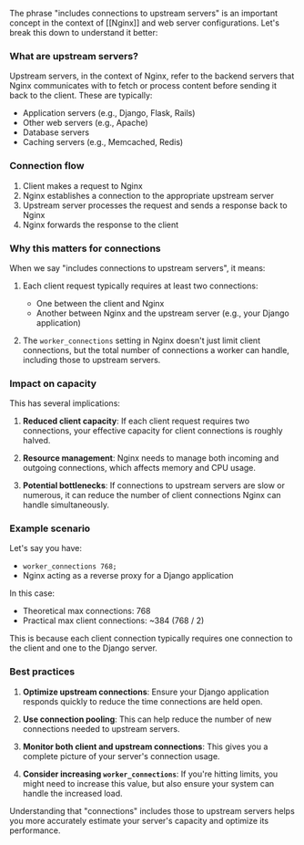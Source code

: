 
The phrase "includes connections to upstream servers" is an important concept in the context of [[Nginx]] and web server configurations. Let's break this down to understand it better:

### What are upstream servers?

Upstream servers, in the context of Nginx, refer to the backend servers that Nginx communicates with to fetch or process content before sending it back to the client. These are typically:

- Application servers (e.g., Django, Flask, Rails)
- Other web servers (e.g., Apache)
- Database servers
- Caching servers (e.g., Memcached, Redis)

### Connection flow

1. Client makes a request to Nginx
2. Nginx establishes a connection to the appropriate upstream server
3. Upstream server processes the request and sends a response back to Nginx
4. Nginx forwards the response to the client

### Why this matters for connections

When we say "includes connections to upstream servers", it means:

1. Each client request typically requires at least two connections:
   - One between the client and Nginx
   - Another between Nginx and the upstream server (e.g., your Django application)

2. The `worker_connections` setting in Nginx doesn't just limit client connections, but the total number of connections a worker can handle, including those to upstream servers.

### Impact on capacity

This has several implications:

1. **Reduced client capacity**: If each client request requires two connections, your effective capacity for client connections is roughly halved.

2. **Resource management**: Nginx needs to manage both incoming and outgoing connections, which affects memory and CPU usage.

3. **Potential bottlenecks**: If connections to upstream servers are slow or numerous, it can reduce the number of client connections Nginx can handle simultaneously.

### Example scenario

Let's say you have:
- `worker_connections 768;`
- Nginx acting as a reverse proxy for a Django application

In this case:
- Theoretical max connections: 768
- Practical max client connections: ~384 (768 / 2)

This is because each client connection typically requires one connection to the client and one to the Django server.

### Best practices

1. **Optimize upstream connections**: Ensure your Django application responds quickly to reduce the time connections are held open.

2. **Use connection pooling**: This can help reduce the number of new connections needed to upstream servers.

3. **Monitor both client and upstream connections**: This gives you a complete picture of your server's connection usage.

4. **Consider increasing `worker_connections`**: If you're hitting limits, you might need to increase this value, but also ensure your system can handle the increased load.

Understanding that "connections" includes those to upstream servers helps you more accurately estimate your server's capacity and optimize its performance.